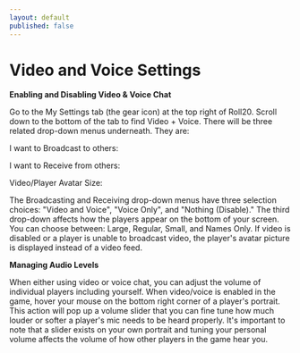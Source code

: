 ```yaml
---
layout: default
published: false
---
```


# Video and Voice Settings

**Enabling and Disabling Video & Voice Chat**

Go to the My Settings tab (the gear icon) at the top right of Roll20. Scroll down to the bottom of the tab to find Video + Voice. There will be three related drop-down menus underneath. They are:

I want to Broadcast to others:

I want to Receive from others:

Video/Player Avatar Size:

The Broadcasting and Receiving drop-down menus have three selection choices: "Video and Voice", "Voice Only", and "Nothing (Disable)." The third drop-down affects how the players appear on the bottom of your screen. You can choose between: Large, Regular, Small, and Names Only. If video is disabled or a player is unable to broadcast video, the player's avatar picture is displayed instead of a video feed.

**Managing Audio Levels**

When either using video or voice chat, you can adjust the volume of individual players including yourself. When video/voice is enabled in the game, hover your mouse on the bottom right corner of a player's portrait. This action will pop up a volume slider that you can fine tune how much louder or softer a player's mic needs to be heard properly. It's important to note that a slider exists on your own portrait and tuning your personal volume affects the volume of how other players in the game hear you.